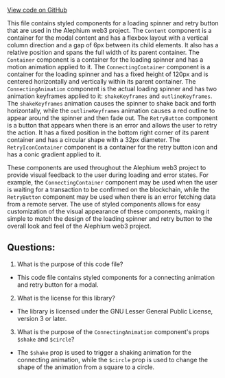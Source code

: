 [View code on GitHub](https://github.com/oxygenium/oxygenium-web3/packages/web3-react/src/components/ConnectModal/ConnectWithInjector/styles.ts)

This file contains styled components for a loading spinner and retry button that are used in the Alephium web3 project. The `Content` component is a container for the modal content and has a flexbox layout with a vertical column direction and a gap of 6px between its child elements. It also has a relative position and spans the full width of its parent container. The `Container` component is a container for the loading spinner and has a motion animation applied to it. The `ConnectingContainer` component is a container for the loading spinner and has a fixed height of 120px and is centered horizontally and vertically within its parent container. The `ConnectingAnimation` component is the actual loading spinner and has two animation keyframes applied to it: `shakeKeyframes` and `outlineKeyframes`. The `shakeKeyframes` animation causes the spinner to shake back and forth horizontally, while the `outlineKeyframes` animation causes a red outline to appear around the spinner and then fade out. The `RetryButton` component is a button that appears when there is an error and allows the user to retry the action. It has a fixed position in the bottom right corner of its parent container and has a circular shape with a 32px diameter. The `RetryIconContainer` component is a container for the retry button icon and has a conic gradient applied to it. 

These components are used throughout the Alephium web3 project to provide visual feedback to the user during loading and error states. For example, the `ConnectingContainer` component may be used when the user is waiting for a transaction to be confirmed on the blockchain, while the `RetryButton` component may be used when there is an error fetching data from a remote server. The use of styled components allows for easy customization of the visual appearance of these components, making it simple to match the design of the loading spinner and retry button to the overall look and feel of the Alephium web3 project.
## Questions: 
 1. What is the purpose of this code file?
- This code file contains styled components for a connecting animation and retry button for a modal.

2. What is the license for this library?
- The library is licensed under the GNU Lesser General Public License, version 3 or later.

3. What is the purpose of the `ConnectingAnimation` component's props `$shake` and `$circle`?
- The `$shake` prop is used to trigger a shaking animation for the connecting animation, while the `$circle` prop is used to change the shape of the animation from a square to a circle.